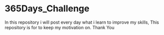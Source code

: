# 365Days_Challenge
In this repository i will post every day what i learn to improve my skills, This repository is for to keep my motivation on.  Thank You
